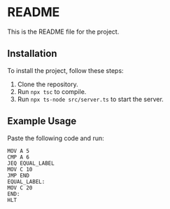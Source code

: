 # README

This is the README file for the project.

## Installation

To install the project, follow these steps:

1. Clone the repository.
2. Run `npx tsc` to compile.
3. Run `npx ts-node src/server.ts` to start the server.

## Example Usage

Paste the following code and run:
```
MOV A 5
CMP A 6
JEQ EQUAL_LABEL
MOV C 10
JMP END
EQUAL_LABEL:
MOV C 20
END:
HLT
```
